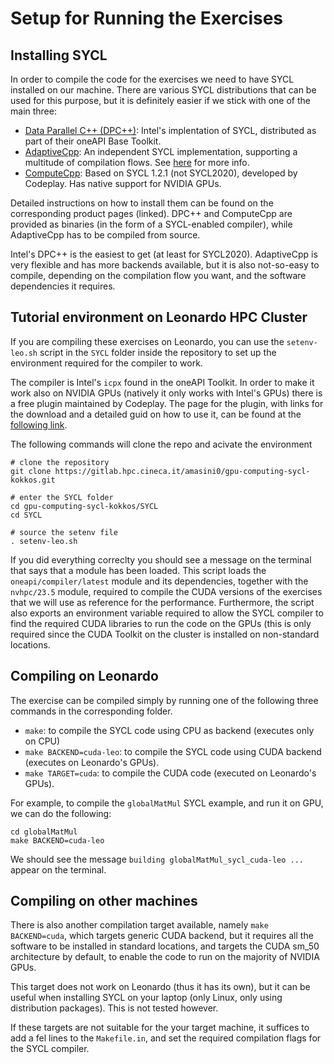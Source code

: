 # Setup for Running the Exercises

## Installing SYCL
In order to compile the code for the exercises we need to have SYCL installed on our machine. There are various SYCL distributions that can be used for this purpose, but it is definitely easier if we stick with one of the main three: 

- [Data Parallel C++ (DPC++)](https://www.intel.com/content/www/us/en/developer/tools/oneapi/data-parallel-c-plus-plus.html): Intel's implentation of SYCL, distributed as part of their oneAPI Base Toolkit.  
- [AdaptiveCpp](https://adaptivecpp.github.io/): An independent SYCL implementation, supporting a multitude of compilation flows. See [here](https://github.com/AdaptiveCpp/AdaptiveCpp/blob/develop/doc/installing.md) for more info.
- [ComputeCpp](https://developer.codeplay.com/products/computecpp/ce/home/): Based on SYCL 1.2.1 (not SYCL2020), developed by Codeplay. Has native support for NVIDIA GPUs.

Detailed instructions on how to install them can be found on the corresponding product pages (linked). DPC++ and ComputeCpp are provided as binaries (in the form of a SYCL-enabled compiler), while AdaptiveCpp has to be compiled from source.

Intel's DPC++ is the easiest to get (at least for SYCL2020). AdaptiveCpp is very flexible and has more backends available, but it is also not-so-easy to compile, depending on the compilation flow you want, and the software dependencies it requires.

## Tutorial environment on Leonardo HPC Cluster
If you are compiling these exercises on Leonardo, you can use the `setenv-leo.sh` script in the `SYCL` folder inside the repository to set up the environment required for the compiler to work.

The compiler is Intel's `icpx` found in the oneAPI Toolkit. In order to make it work also on NVIDIA GPUs (natively it only works with Intel's GPUs) there is a free plugin maintained by Codeplay. The page for the plugin, with links for the download and a detailed guid on how to use it, can be found at the [following link](https://developer.codeplay.com/products/oneapi/nvidia/home/).

The following commands will clone the repo and acivate the environment
```shell
# clone the repository
git clone https://gitlab.hpc.cineca.it/amasini0/gpu-computing-sycl-kokkos.git

# enter the SYCL folder
cd gpu-computing-sycl-kokkos/SYCL
cd SYCL

# source the setenv file
. setenv-leo.sh
```

If you did everything correclty you should see a message on the terminal that says that a module has been loaded. This script loads the `oneapi/compiler/latest` module and its dependencies, together with the `nvhpc/23.5` module, required to compile the CUDA versions of the exercises that we will use as reference for the performance.
Furthermore, the script also exports an environment variable required to allow the SYCL compiler to find the required CUDA libraries to run the code on the GPUs (this is only required since the CUDA Toolkit on the cluster is installed on non-standard locations.

## Compiling on Leonardo
The exercise can be compiled simply by running one of the following three commands in the corresponding folder.

- `make`: to compile the SYCL code using CPU as backend (executes only on CPU)
- `make BACKEND=cuda-leo`: to compile the SYCL code using CUDA backend (executes on Leonardo's GPUs).
- `make TARGET=cuda`: to compile the CUDA code (executed on Leonardo's GPUs).

For example, to compile the `globalMatMul` SYCL example, and run it on GPU, we can do the following:
```shell
cd globalMatMul
make BACKEND=cuda-leo
```
We should see the message `building globalMatMul_sycl_cuda-leo ...` appear on the terminal.

## Compiling on other machines
There is also another compilation target available, namely `make BACKEND=cuda`, which targets generic CUDA backend, but it requires all the software to be installed in standard locations, and targets the CUDA sm_50 architecture by default, to enable the code to run on the majority of NVIDIA GPUs. 

This target does not work on Leonardo (thus it has its own), but it can be useful when installing SYCL on your laptop (only Linux, only using distribution packages). This is not tested however.

If these targets are not suitable for the your target machine, it suffices to add a fel lines to the `Makefile.in`, and set the required compilation flags for the SYCL compiler.
